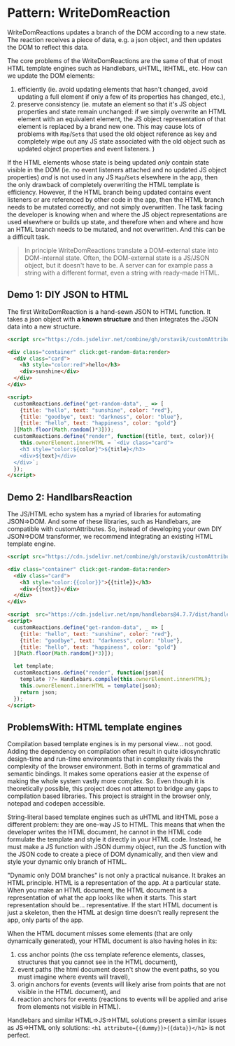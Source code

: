 # Pattern: WriteDomReaction

WriteDomReactions updates a branch of the DOM according to a new state. The reaction receives a piece of data, e.g. a json object, and then updates the DOM to reflect this data.

The core problems of the WriteDomReactions are the same of that of most HTML template engines such as Handlebars, uHTML, litHTML, etc. How can we update the DOM elements:
1. efficiently (ie. avoid updating elements that hasn't changed, avoid updating a full element if only a few of its properties has changed, etc.),
2. preserve consistency (ie. mutate an element so that it's JS object properties and state remain unchanged: if we simply overwrite an HTML element with an equivalent element, the JS object representation of that element is replaced by a brand new one. This may cause lots of problems with `Map`/`Set`s that used the old object reference as key and completely wipe out any JS state associated with the old object such as updated object properties and event listeners.  ) 

If the HTML elements whose state is being updated *only* contain state visible in the DOM (ie. no event listeners attached and no updated JS object properties) *and* is not used in any JS `Map`/`Set`s elsewhere in the app, then the only drawback of completely overwriting the HTML template is efficiency. However, if the HTML branch being updated contains event listeners or are referenced by other code in the app, then the HTML branch needs to be mutated correctly, and not simply overwritten. The task facing the developer is knowing when and where the JS object representations are used elsewhere or builds up state, and therefore when and where and how an HTML branch needs to be mutated, and not overwritten. And this can be a difficult task.  

> In principle WriteDomReactions translate a DOM-external state into DOM-internal state. Often, the DOM-external state is a JS/JSON object, but it doesn't have to be. A server can for example pass a string with a different format, even a string with ready-made HTML. 

## Demo 1: DIY JSON to HTML

The first WriteDomReaction is a hand-sewn JSON to HTML function. It takes a json object with **a known structure** and then integrates the JSON data into a new structure.

```html
<script src="https://cdn.jsdelivr.net/combine/gh/orstavik/customAttributes2/src/customAttributes.js,gh/orstavik/ElementObserver@1.1.0/startObserver.js"></script>

<div class="container" click:get-random-data:render>
  <div class="card">
    <h3 style="color:red">hello</h3>
    <div>sunshine</div>
  </div>
</div>

<script>
  customReactions.define("get-random-data", _ => [
    {title: "hello", text: "sunshine", color: "red"},
    {title: "goodbye", text: "darkness", color: "blue"},
    {title: "hello", text: "happiness", color: "gold"}
  ][Math.floor(Math.random()*3]));
  customReactions.define("render", function({title, text, color}){
    this.ownerElement.innerHTML = `<div class="card">
    <h3 style="color:${color}">${title}</h3>
    <div>${text}</div>
  </div>`;
  });
</script>
```

## Demo 2: HandlbarsReaction

The JS/HTML echo system has a myriad of libraries for automating JSON=>DOM. And some of these libraries, such as Handlebars, are compatible with customAttributes. So, instead of developing your own DIY JSON=>DOM transformer, we recommend integrating an existing HTML template engine.

```html
<script src="https://cdn.jsdelivr.net/combine/gh/orstavik/customAttributes2/src/customAttributes.js,gh/orstavik/ElementObserver@1.1.0/startObserver.js"></script>

<div class="container" click:get-random-data:render>
  <div class="card">
    <h3 style="color:{{color}}">{{title}}</h3>
    <div>{{text}}</div>
  </div>
</div>

<script  src="https://cdn.jsdelivr.net/npm/handlebars@4.7.7/dist/handlebars.js"></script>
<script>
  customReactions.define("get-random-data", _ => [
    {title: "hello", text: "sunshine", color: "red"},
    {title: "goodbye", text: "darkness", color: "blue"},
    {title: "hello", text: "happiness", color: "gold"}
  ][Math.floor(Math.random()*3)]);

  let template;
  customReactions.define("render", function(json){
    template ??= Handlebars.compile(this.ownerElement.innerHTML);
    this.ownerElement.innerHTML = template(json);
    return json;
  });
</script>
```

## ProblemsWith: HTML template engines

Compilation based template engines is in my personal view... not good. Adding the dependency on compilation often result in quite idiosynchratic design-time and run-time environments that in complexity rivals the complexity of the browser environment. Both in terms of grammatical and semantic bindings. It makes some operations easier at the expense of making the whole system vastly more complex. So. Even though it is theoretically possible, this project does not attempt to bridge any gaps to compilation based libraries. This project is straight in the browser only, notepad and codepen accessible.

String-literal based template engines such as uHTML and litHTML pose a different problem: they are one-way JS to HTML. This means that when the developer writes the HTML document, he cannot in the HTML code formulate the template and style it directly in your HTML code. Instead, he must make a JS function with JSON dummy object, run the JS function with the JSON code to create a piece of DOM dynamically, and then view and style your dynamic only branch of HTML.

"Dynamic only DOM branches" is not only a practical nuisance. It brakes an HTML principle. HTML is a representation of the app. At a particular state. When you make an HTML document, the HTML document is a representation of what the app looks like when it starts. This start representation should be... representative. If the start HTML document is just a skeleton, then the HTML at design time doesn't really represent the app, only parts of the app.

When the HTML document misses some elements (that are only dynamically generated), your HTML document is also having holes in its:

1. css anchor points (the css template reference elements, classes, structures that you cannot see in the HTML document),
2. event paths (the html document doesn't show the event paths, so you must imagine where events will travel),
3. origin anchors for events (events will likely arise from points that are not visible in the HTML document), and
4. reaction anchors for events (reactions to events will be applied and arise from elements not visible in HTML).

Handlebars and similar HTML=>JS=>HTML solutions present a similar issues as JS=>HTML only solutions: `<h1 attribute={{dummy}}>{{data}}</h1>` is not perfect.